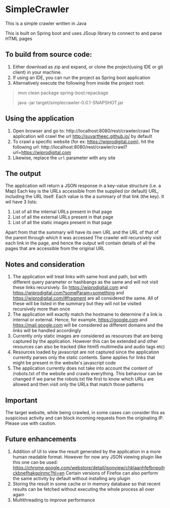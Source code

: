 # SimpleCrawler
This is a simple crawler written in Java

This is built on Spring boot and uses JSoup library to connect to and parse HTML pages 


## To build from source code:
1. Either download as zip and expand, or clone the project(using IDE or git client) in your machine.
2. If using an IDE, you can run the project as Spring boot application
3. Alternatively execute the following from inside the project root:
> mvn clean package spring-boot:repackage
> 
> java -jar target/simplecrawler-0.0.1-SNAPSHOT.jar

## Using the application
1. Open browser and go to: http://localhost:8080/rest/crawler/crawl
The application will crawl the url http://suvartheec.github.io/ by default
2. To crawl a specific website (for ex: https://wiprodigital.com), hit the following url: http://localhost:8080/rest/crawler/crawl?url=https://wiprodigital.com
3. Likewise, replace the `url` parameter with any site


## The output
The application will return a JSON response in a key-value structure (i.e. a Map)
Each key is the URLs accessible from the supplied (or default) URL, including the URL itself.
Each value is the a summary of that link (the key). It wil have 3 lists: 
1. List of all the internal URLs present in that page
2. List of all the external URLs present in that page
3. List of all the static images present in that page

Apart from that the summary will have its own URL and the URL of that of the parent through which it was accessed
The crawler will recursively visit each link in the page, and hence the output will contain details of all the pages that are accessible from the original URL 

## Notes and consideration
1. The application will treat links with same host and path, but with different query parameter or hashbangs as the same and will not visit these links recursively.
So https://wiprodigital.com and https://wiprodigital.com?someParam=something and https://wiprodigital.com/#fragment are all considered the same. All of these will be listed in the summary but they will not be visited recursively more than once
2. The application will exactly match the hostname to determine if  a link is internal or external. Hence, for example, https://google.com and https://mail.google.com will be considered as different domains and the links will be handled accordingly
3. Currently only static images are considered as resources that are being captured by the application. However this can be extended and other resources can also be tracked (like html5 multimedia and audio tags etc)
4. Resources loaded by javascript are not captured since the application currently parses only the static contents. Same applies for links that might be present in the website's javascript code
5. The application currently does not take into account the content of /robots.txt of the website and crawls everything. This behaviour can be changed if we parse the robots.txt file first to know which URLs are allowed and then visit only the URLs that match those patterns

## Important
The target website, while being crawled, in some cases can consider this as suspicious activity and can block incoming requests from the originating IP. Please use with caution.


## Future enhancements
1. Addition of UI to view the result generated by the application in a more human readable format. However for now any JSON viewing plugin like this one can be used: https://chrome.google.com/webstore/detail/jsonview/chklaanhfefbnpoihckbnefhakgolnmc?hl=en
Certain versions of Firefox can also perform the same activity by default without installing any plugin
3. Storing the result in some cache or in memory database so that recent results can be fetched without executing the whole process all over again
4. Multithreading to improve performance
